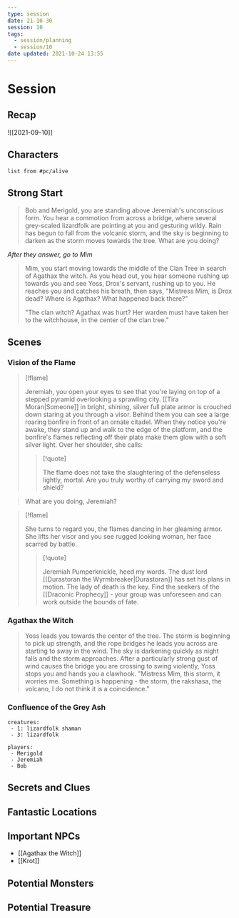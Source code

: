 ```yaml
---
type: session
date: 21-10-30
session: 10
tags:
  - session/planning
  - session/10
date updated: 2021-10-24 13:55
---
```


# Session

## Recap

![[2021-09-10]]

## Characters

```dataview
list from #pc/alive 
```

## Strong Start

> Bob and Merigold, you are standing above Jeremiah's unconscious form. You hear a commotion from across a bridge, where several grey-scaled lizardfolk are pointing at you and gesturing wildy. Rain has begun to fall from the volcanic storm, and the sky is beginning to darken as the storm moves towards the tree. What are you doing?

*After they answer, go to Mim*

> Mim, you start moving towards the middle of the Clan Tree in search of Agathax the witch. As you head out, you hear someone rushing up towards you and see Yoss, Drox's servant, rushing up to you. He reaches you and catches his breath, then says, "Mistress Mim, is Drox dead? Where is Agathax? What happened back there?"
>
> "The clan witch? Agathax was hurt? Her warden must have taken her to the witchhouse, in the center of the clan tree."

## Scenes

### Vision of the Flame

> [!flame]
> 
> Jeremiah, you open your eyes to see that you're laying on top of a stepped pyramid overlooking a sprawling city. [[Tira Moran|Someone]] in bright, shining, silver full plate armor is crouched down staring at you through a visor. Behind them you can see a large roaring bonfire in front of an ornate citadel. When they notice you're awake, they stand up and walk to the edge of the platform, and the bonfire's flames reflecting off their plate make them glow with a soft silver light. Over her shoulder, she calls:
> 
> 
> > [!quote]
> > 
> > The flame does not take the slaughtering of the defenseless lightly, mortal. Are you truly worthy of carrying my sword and shield?
> > 
> 
> What are you doing, Jeremiah?
> 
> 

> [!flame]
> 
> She turns to regard you, the flames dancing in her gleaming armor. She lifts her visor and you see rugged looking woman, her face scarred by battle.
> 
> > [!quote]
> > 
> > Jeremiah Pumperknickle, heed my words. The dust lord [[Durastoran the Wyrmbreaker|Durastoran]] has set his plans in motion. The lady of death is the key. Find the seekers of the [[Draconic Prophecy]] - your group was unforeseen and can work outside the bounds of fate.
> > 
> > 
> 

### Agathax the Witch

> Yoss leads you towards the center of the tree. The storm is beginning to pick up strength, and the rope bridges he leads you across are starting to sway in the wind. The sky is darkening quickly as night falls and the storm approaches. After a particularly strong gust of wind causes the bridge you are crossing to swing violently, Yoss stops you and hands you a clawhook. "Mistress Mim, this storm, it worries me. Something is happening - the storm, the rakshasa, the volcano, I do not think it is a coincidence." 


### Confluence of the Grey Ash

```encounter
creatures:
 - 1: lizardfolk shaman
 - 3: lizardfolk

players:
 - Merigold
 - Jeremiah
 - Bob

```


## Secrets and Clues

## Fantastic Locations

## Important NPCs

- [[Agathax the Witch]]
- [[Krot]]


## Potential Monsters

## Potential Treasure
